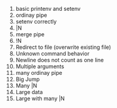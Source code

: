 1. basic printenv and setenv
2. ordinay pipe
3. setenv correctly
4. |N
5. merge pipe
6. !N
7. Redirect to file (overwrite existing file)
8. Unknown command behavior
9. Newline does not count as one line
10. Multiple arguments
11. many ordinay pipe
12. Big Jump
13. Many |N
14. Large data
15. Large with many |N

